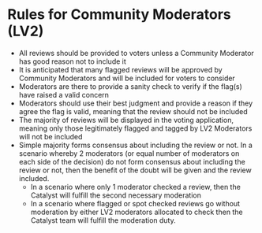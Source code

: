 # Rules for Community Moderators (LV2)

* All reviews should be provided to voters unless a Community Moderator has good reason not to include it
* It is anticipated that many flagged reviews will be approved by Community Moderators and will be included for voters to consider 
* Moderators are there to provide a sanity check to verify if the flag(s) have raised a valid concern
* Moderators should use their best judgment and provide a reason if they agree the flag is valid, meaning that the review should not be included
* The majority of reviews will be displayed in the voting application, meaning only those legitimately flagged and tagged by LV2 Moderators will not be included
* Simple majority forms consensus about including the review or not. In a scenario whereby 2 moderators (or equal number of moderators on each side of the decision) do not form consensus about including the review or not, then the benefit of the doubt will be given and the review included.
  * In a scenario where only 1 moderator checked a review, then the Catalyst will fulfill the second necessary moderation
  * In a scenario where flagged or spot checked reviews go without moderation by either LV2 moderators allocated to check then the Catalyst team will fulfill the moderation duty. 
